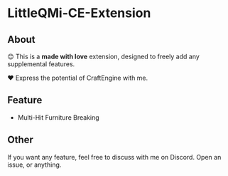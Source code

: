# LittleQMi-CE-Extension
## About
😊 This is a **made with love** extension, designed to freely add any supplemental features.

❤️ Express the potential of CraftEngine with me.
## Feature
- Multi-Hit Furniture Breaking

## Other
If you want any feature, feel free to discuss with me on Discord.
Open an issue, or anything.
